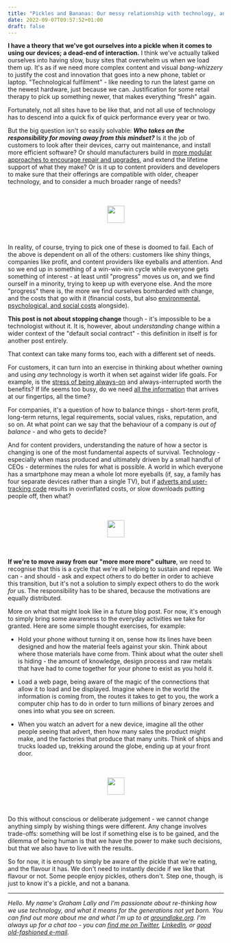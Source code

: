 ```yaml
---
title: "Pickles and Bananas: Our messy relationship with technology, and simple meditation to unlock change"
date: 2022-09-07T09:57:52+01:00
draft: false
---
```



**I have a theory that we've got ourselves into a pickle when it comes to using our devices; a dead-end of interaction.** I think we've actually talked ourselves into having slow, busy sites that overwhelm us when we load them up. It's as if we need more complex content and visual _bang-whizzery_ to justify the cost and innovation that goes into a new phone, tablet or laptop. "Technological fulfilment" - like needing to run the latest game on the newest hardware, just because we can. Justification for some retail therapy to pick up something newer, that makes everything "fresh" again.

Fortunately, not all sites have to be like that, and not all use of technology has to descend into a quick fix of quick performance every year or two. 

But the big question isn't so easily solvable: **_Who takes on the responsibility for moving away from this mindset?_** Is it the job of customers to look after their devices, carry out maintenance, and install more efficient software? Or should manufacturers build in [more modular approaches to encourage repair and upgrades](https://www.theregister.com/Tag/Right%20to%20Repair/), and extend the lifetime support of what they make? Or is it up to content providers and developers to make sure that their offerings are compatible with older, cheaper technology, and to consider a much broader range of needs?

<img src="https://groundlake.org/assets/interstitial.svg" width="40" height="40" style="display: block; margin: 3rem auto;" />

In reality, of course, trying to pick one of these is doomed to fail. Each of the above is dependent on all of the others: customers like shiny things, companies like profit, and content providers like eyeballs and attention. And so we end up in something of a win-win-win cycle while everyone gets something of interest - at least until "progress" moves us on, and we find ourself in a minority, trying to keep up with everyone else. And the more "progress" there is, the more we find ourselves bombarded with change, and the costs that go with it (financial costs, but also [environmental, psychological, and social costs](https://doingthedoughnut.tech/what-is-the-tech-doughnut/) alongside).

**This post is not about stopping change** though - it's impossible to be a technologist without it. It is, however, about _understanding_ change within a wider context of the "default social contract" - this definition in itself is for another post entirely.

That context can take many forms too, each with a different set of needs. 

For customers, it can turn into an exercise in thinking about whether owning and using _any_ technology is worth it when set against wider life goals. For example, is the [stress of being always-on](https://www.bbc.com/worklife/article/20200421-why-zoom-video-chats-are-so-exhausting) and always-interrupted worth the benefits? If life seems too busy, do we need [all the information](https://www.lifehack.org/922480/information-overload) that arrives at our fingertips, all the time?

For companies, it's a question of how to balance things - short-term profit, long-term returns, legal requirements, social values, risks, reputation, and so on. At what point can we say that the behaviour of a company is _out of balance_ - and who gets to decide?

And for content providers, understanding the nature of how a sector is changing is one of the most fundamental aspects of survival. Technology - especially when mass produced and ultimately driven by a small handful of CEOs - determines the rules for what is possible. A world in which everyone has a smartphone may mean a whole lot more eyeballs (if, say, a family has four separate devices rather than a single TV), but if [adverts and user-tracking code](https://marmelab.com/blog/2022/01/17/media-websites-carbon-emissions.html) results in overinflated costs, or slow downloads putting people off, then what?

<img src="https://groundlake.org/assets/interstitial.svg" width="40" height="40" style="display: block; margin: 3rem auto;" />

**If we're to move away from our "more more more" culture**, we need to recognise that this is a cycle that we're all helping to sustain and repeat. We can - and should - ask and expect others to do better in order to achieve this transition, but it's not a solution to simply expect others to do the work _for_ us. The responsibility has to be shared, because the motivations are equally distributed.

More on what that might look like in a future blog post. For now, it's enough to simply bring some awareness to the everyday activities we take for granted. Here are some simple thought exercises, for example:

* Hold your phone without turning it on, sense how its lines have been designed and how the material feels against your skin. Think about where those materials have come from. Think about what the outer shell is hiding - the amount of knowledge, design process and raw metals that have had to come together for your phone to exist as you hold it.

* Load a web page, being aware of the magic of the connections that allow it to load and be displayed. Imagine where in the world the information is coming from, the routes it takes to get to you, the work a computer chip has to do in order to turn millions of binary zeroes and ones into what you see on screen.

* When you watch an advert for a new device, imagine all the other people seeing that advert, then how many sales the product might make, and the factories that produce that many units. Think of ships and trucks loaded up, trekking around the globe, ending up at your front door.

<img src="https://groundlake.org/assets/interstitial.svg" width="40" height="40" style="display: block; margin: 3rem auto;" />

Do this without conscious or deliberate judgement - we cannot change anything simply by wishing things were different. Any change involves trade-offs: something will be lost if something else is to be gained, and the dilemma of being human is that we have the power to make such decisions, but that we also have to live with the results.

So for now, it is enough to simply be aware of the pickle that we're eating, and the flavour it has. We don't need to instantly decide if we like that flavour or not. Some people enjoy pickles, others don't. Step one, though, is just to know it's a pickle, and not a banana.


----

_Hello. My name's Graham Lally and I'm passionate about re-thinking how we use technology, and what it means for the generations not yet born. You can find out more about me and what I'm up to at [groundlake.org](https://groundlake.org/). I'm always up for a chat too - you can [find me on Twitter](https://twitter.com/6loss), [LinkedIn](https://www.linkedin.com/in/graham-lally-21385987?originalSubdomain=uk), or [good old-fashioned e-mail](mailto:graham@groundlake.org)._

